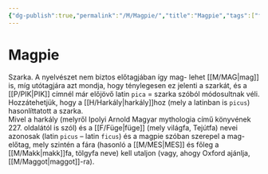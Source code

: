```yaml
---
{"dg-publish":true,"permalink":"/M/Magpie/","title":"Magpie","tags":["formatted🟢"],"created":"2023-10-21T04:51","updated":"2023-10-21T04:51"}
---
```



# Magpie

Szarka. A nyelvészet nem biztos előtagjában így mag- lehet [[M/MAG\|mag]] is, míg utótagjára azt mondja, hogy ténylegesen ez jelenti a szarkát, és a [[P/PIK\|PIK]] címnél már előjövő latin `pica` = szarka szóból módosultnak véli. Hozzátehetjük, hogy a [[H/Harkály\|harkály]]hoz (mely a latinban is `picus`) hasonlíttatott a szarka.  
Mivel a harkály (melyről Ipolyi Arnold Magyar mythologia című könyvének 227. oldalától is szól) és a [[F/Füge\|füge]] (mely világfa, Tejútfa) nevei azonosak (latin `picus` – latin `ficus`) és a magpie szóban szerepel a mag- előtag, mely szintén a fára (hasonló a [[M/MES\|MES]] és főleg a [[M/Makk\|makk]]fa, tölgyfa neve) kell utaljon (vagy, ahogy Oxford ajánlja, [[M/Maggot\|maggot]]-ra).  